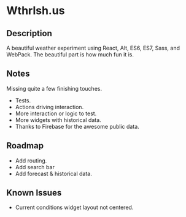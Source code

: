 

# Wthrlsh.us

## Description
A beautiful weather experiment using React, Alt, ES6, ES7, Sass, and WebPack.  The beautiful part is how much fun it is.

## Notes
Missing quite a few finishing touches.
- Tests.
- Actions driving interaction.
- More interaction or logic to test.
- More widgets with historical data.
- Thanks to Firebase for the awesome public data.

## Roadmap
- Add routing.
- Add search bar
- Add forecast & historical data.

## Known Issues
- Current conditions widget layout not centered.